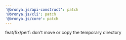 ```yaml
---
'@bronya.js/api-construct': patch
'@bronya.js/cli': patch
'@bronya.js/core': patch
---
```


feat/fix/perf: don't move or copy the temporary directory
